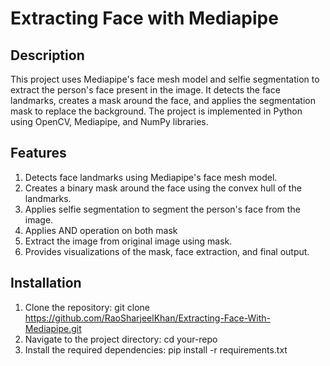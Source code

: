 # Extracting Face with Mediapipe


## Description
This project uses Mediapipe's face mesh model and selfie segmentation to extract the person's face present in the image. It detects the face landmarks, creates a mask around the face, and applies the segmentation mask to replace the background. The project is implemented in Python using OpenCV, Mediapipe, and NumPy libraries.

## Features
1. Detects face landmarks using Mediapipe's face mesh model.
2. Creates a binary mask around the face using the convex hull of the landmarks.
3. Applies selfie segmentation to segment the person's face from the image.
4. Applies AND operation on both mask
5. Extract the image from original image using mask.
6. Provides visualizations of the mask, face extraction, and final output.

## Installation
1. Clone the repository: git clone https://github.com/RaoSharjeelKhan/Extracting-Face-With-Mediapipe.git
2. Navigate to the project directory: cd your-repo
3. Install the required dependencies: pip install -r requirements.txt
